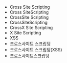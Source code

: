 ﻿- Cross Site Scripting
- Cross SiteScripting
- CrossSite Scripting
- CrossSiteScripting
- CrossX Site Scripting
- X Site Scripting
- XSS
- 크로스사이트 스크립팅
- 크로스사이트 스크립팅(XSS)
- 크로스사이트스크립팅
